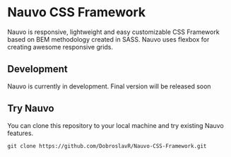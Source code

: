 # Nauvo CSS Framework
Nauvo is responsive, lightweight and easy customizable CSS Framework based on BEM methodology created in SASS. Nauvo uses flexbox for creating awesome responsive grids.

## Development
Nauvo is currently in development. Final version will be released soon

## Try Nauvo
You can clone this repository to your local machine and try existing Nauvo features.
```
git clone https://github.com/DobroslavR/Nauvo-CSS-Framework.git
```
